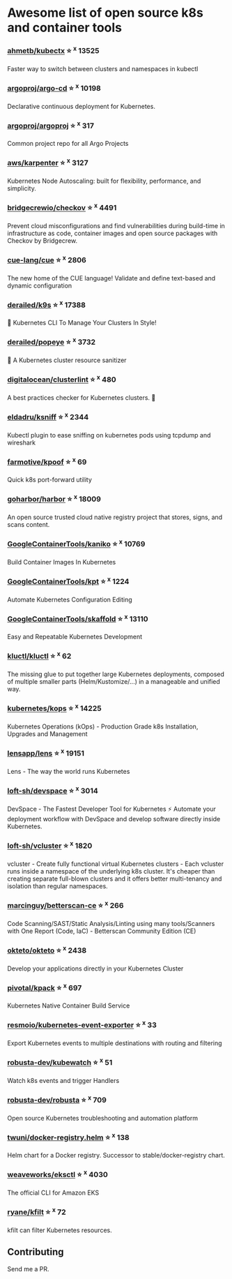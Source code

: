 # Awesome list of open source k8s and container tools

### [ahmetb/kubectx](https://github.com/ahmetb/kubectx) ⭐️ <sup>x</sup> 13525
Faster way to switch between clusters and namespaces in kubectl
### [argoproj/argo-cd](https://github.com/argoproj/argo-cd) ⭐️ <sup>x</sup> 10198
Declarative continuous deployment for Kubernetes.
### [argoproj/argoproj](https://github.com/argoproj/argoproj) ⭐️ <sup>x</sup> 317
Common project repo for all Argo Projects
### [aws/karpenter](https://github.com/aws/karpenter) ⭐️ <sup>x</sup> 3127
Kubernetes Node Autoscaling: built for flexibility, performance, and simplicity.
### [bridgecrewio/checkov](https://github.com/bridgecrewio/checkov) ⭐️ <sup>x</sup> 4491
Prevent cloud misconfigurations and find vulnerabilities during build-time in infrastructure as code, container images and open source packages with Checkov by Bridgecrew.
### [cue-lang/cue](https://github.com/cue-lang/cue) ⭐️ <sup>x</sup> 2806
The new home of the CUE language! Validate and define text-based and dynamic configuration
### [derailed/k9s](https://github.com/derailed/k9s) ⭐️ <sup>x</sup> 17388
🐶 Kubernetes CLI To Manage Your Clusters In Style!
### [derailed/popeye](https://github.com/derailed/popeye) ⭐️ <sup>x</sup> 3732
👀 A Kubernetes cluster resource sanitizer
### [digitalocean/clusterlint](https://github.com/digitalocean/clusterlint) ⭐️ <sup>x</sup> 480
A best practices checker for Kubernetes clusters. 🤠
### [eldadru/ksniff](https://github.com/eldadru/ksniff) ⭐️ <sup>x</sup> 2344
Kubectl plugin to ease sniffing on kubernetes pods using tcpdump and wireshark
### [farmotive/kpoof](https://github.com/farmotive/kpoof) ⭐️ <sup>x</sup> 69
Quick k8s port-forward utility
### [goharbor/harbor](https://github.com/goharbor/harbor) ⭐️ <sup>x</sup> 18009
An open source trusted cloud native registry project that stores, signs, and scans content.
### [GoogleContainerTools/kaniko](https://github.com/GoogleContainerTools/kaniko) ⭐️ <sup>x</sup> 10769
Build Container Images In Kubernetes
### [GoogleContainerTools/kpt](https://github.com/GoogleContainerTools/kpt) ⭐️ <sup>x</sup> 1224
Automate Kubernetes Configuration Editing
### [GoogleContainerTools/skaffold](https://github.com/GoogleContainerTools/skaffold) ⭐️ <sup>x</sup> 13110
Easy and Repeatable Kubernetes Development
### [kluctl/kluctl](https://github.com/kluctl/kluctl) ⭐️ <sup>x</sup> 62
The missing glue to put together large Kubernetes deployments, composed of multiple smaller parts (Helm/Kustomize/...) in a manageable and unified way.
### [kubernetes/kops](https://github.com/kubernetes/kops) ⭐️ <sup>x</sup> 14225
Kubernetes Operations (kOps) - Production Grade k8s Installation, Upgrades and Management
### [lensapp/lens](https://github.com/lensapp/lens) ⭐️ <sup>x</sup> 19151
Lens - The way the world runs Kubernetes
### [loft-sh/devspace](https://github.com/loft-sh/devspace) ⭐️ <sup>x</sup> 3014
DevSpace - The Fastest Developer Tool for Kubernetes ⚡ Automate your deployment workflow with DevSpace and develop software directly inside Kubernetes.
### [loft-sh/vcluster](https://github.com/loft-sh/vcluster) ⭐️ <sup>x</sup> 1820
vcluster - Create fully functional virtual Kubernetes clusters - Each vcluster runs inside a namespace of the underlying k8s cluster. It's cheaper than creating separate full-blown clusters and it offers better multi-tenancy and isolation than regular namespaces.
### [marcinguy/betterscan-ce](https://github.com/marcinguy/betterscan-ce) ⭐️ <sup>x</sup> 266
Code Scanning/SAST/Static Analysis/Linting using many tools/Scanners with One Report (Code, IaC) - Betterscan Community Edition (CE)
### [okteto/okteto](https://github.com/okteto/okteto) ⭐️ <sup>x</sup> 2438
Develop your applications directly in your Kubernetes Cluster
### [pivotal/kpack](https://github.com/pivotal/kpack) ⭐️ <sup>x</sup> 697
Kubernetes Native Container Build Service
### [resmoio/kubernetes-event-exporter](https://github.com/resmoio/kubernetes-event-exporter) ⭐️ <sup>x</sup> 33
Export Kubernetes events to multiple destinations with routing and filtering
### [robusta-dev/kubewatch](https://github.com/robusta-dev/kubewatch) ⭐️ <sup>x</sup> 51
Watch k8s events and trigger Handlers
### [robusta-dev/robusta](https://github.com/robusta-dev/robusta) ⭐️ <sup>x</sup> 709
Open source Kubernetes troubleshooting and automation platform
### [twuni/docker-registry.helm](https://github.com/twuni/docker-registry.helm) ⭐️ <sup>x</sup> 138
Helm chart for a Docker registry. Successor to stable/docker-registry chart.
### [weaveworks/eksctl](https://github.com/weaveworks/eksctl) ⭐️ <sup>x</sup> 4030
The official CLI for Amazon EKS
### [ryane/kfilt](https://github.com/ryane/kfilt) ⭐️ <sup>x</sup> 72
kfilt can filter Kubernetes resources.

## Contributing

Send me a PR.


